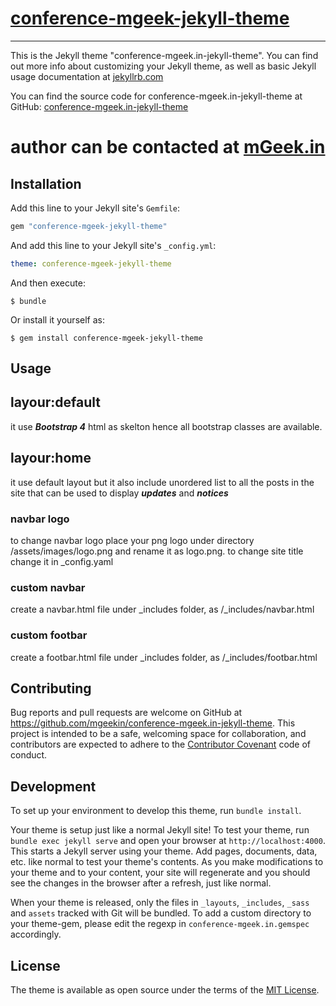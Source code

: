 
# [conference-mgeek-jekyll-theme](https://rubygems.org/gems/conference-mgeek.in-jekyll-theme)
---
This is the Jekyll theme "conference-mgeek.in-jekyll-theme". You can find out more info about customizing your Jekyll theme, as well as basic Jekyll usage documentation at [jekyllrb.com](https://jekyllrb.com/)

You can find the source code for conference-mgeek.in-jekyll-theme at GitHub:
[conference-mgeek.in-jekyll-theme](https://github.com/mgeekin/conference-mgeek.in-jekyll-theme)


# author can be contacted at [mGeek.in](http://mgeek.in)


## Installation

Add this line to your Jekyll site's `Gemfile`:

```ruby
gem "conference-mgeek-jekyll-theme"
```

And add this line to your Jekyll site's `_config.yml`:

```yaml
theme: conference-mgeek-jekyll-theme
```

And then execute:

    $ bundle

Or install it yourself as:

    $ gem install conference-mgeek-jekyll-theme

## Usage

## layour:default 
it use ***Bootstrap 4*** html as skelton hence all bootstrap classes are available.

## layour:home
it use default layout but it also include unordered list to all the posts in the site that can be used to display ***updates*** and ***notices***


### navbar logo
to change navbar logo place your png logo under directory /assets/images/logo.png and rename it as logo.png.
to change site title change it in _config.yaml

### custom navbar

create a navbar.html file under _includes folder, as /_includes/navbar.html


### custom footbar

create a footbar.html file under _includes folder, as /_includes/footbar.html


## Contributing

Bug reports and pull requests are welcome on GitHub at https://github.com/mgeekin/conference-mgeek.in-jekyll-theme. This project is intended to be a safe, welcoming space for collaboration, and contributors are expected to adhere to the [Contributor Covenant](http://contributor-covenant.org) code of conduct.

## Development

To set up your environment to develop this theme, run `bundle install`.

Your theme is setup just like a normal Jekyll site! To test your theme, run `bundle exec jekyll serve` and open your browser at `http://localhost:4000`. This starts a Jekyll server using your theme. Add pages, documents, data, etc. like normal to test your theme's contents. As you make modifications to your theme and to your content, your site will regenerate and you should see the changes in the browser after a refresh, just like normal.

When your theme is released, only the files in `_layouts`, `_includes`, `_sass` and `assets` tracked with Git will be bundled.
To add a custom directory to your theme-gem, please edit the regexp in `conference-mgeek.in.gemspec` accordingly.

## License

The theme is available as open source under the terms of the [MIT License](https://opensource.org/licenses/MIT).


